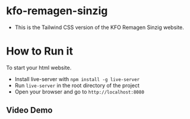 # kfo-remagen-sinzig

- This is the Tailwind CSS version of the KFO Remagen Sinzig website.

# How to Run it

To start your html website.

- Install live-server with `npm install -g live-server`
- Run `live-server` in the root directory of the project
- Open your browser and go to `http://localhost:8080`

## Video Demo


